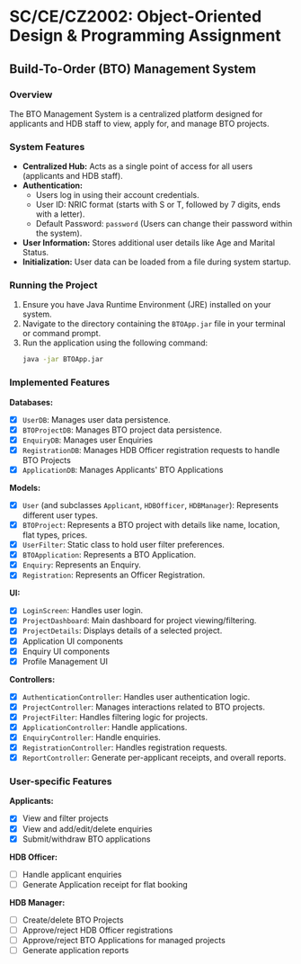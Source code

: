 # SC/CE/CZ2002: Object-Oriented Design & Programming Assignment
## Build-To-Order (BTO) Management System

### Overview

The BTO Management System is a centralized platform designed for applicants and HDB staff to view, apply for, and manage BTO projects.

### System Features

*   **Centralized Hub:** Acts as a single point of access for all users (applicants and HDB staff).
*   **Authentication:**
    *   Users log in using their account credentials.
    *   User ID: NRIC format (starts with S or T, followed by 7 digits, ends with a letter).
    *   Default Password: `password` (Users can change their password within the system).
*   **User Information:** Stores additional user details like Age and Marital Status.
*   **Initialization:** User data can be loaded from a file during system startup.

### Running the Project

1.  Ensure you have Java Runtime Environment (JRE) installed on your system.
2.  Navigate to the directory containing the `BTOApp.jar` file in your terminal or command prompt.
3.  Run the application using the following command:
    ```bash
    java -jar BTOApp.jar
    ```

### Implemented Features

**Databases:**
- [x] `UserDB`: Manages user data persistence.
- [x] `BTOProjectDB`: Manages BTO project data persistence.
- [x] `EnquiryDB`: Manages user Enquiries
- [x] `RegistrationDB`: Manages HDB Officer registration requests to handle BTO Projects
- [x] `ApplicationDB`: Manages Applicants' BTO Applications

**Models:**
- [x] `User` (and subclasses `Applicant`, `HDBOfficer`, `HDBManager`): Represents different user types.
- [x] `BTOProject`: Represents a BTO project with details like name, location, flat types, prices.
- [x] `UserFilter`: Static class to hold user filter preferences.
- [x] `BTOApplication`: Represents a BTO Application.
- [x] `Enquiry`: Represents an Enquiry.
- [x] `Registration`: Represents an Officer Registration.

**UI:**
- [x] `LoginScreen`: Handles user login.
- [x] `ProjectDashboard`: Main dashboard for project viewing/filtering.
- [x] `ProjectDetails`: Displays details of a selected project.
- [x] Application UI components
- [x] Enquiry UI components
- [x] Profile Management UI

**Controllers:**
- [x] `AuthenticationController`: Handles user authentication logic.
- [x] `ProjectController`: Manages interactions related to BTO projects.
- [x] `ProjectFilter`: Handles filtering logic for projects.
- [x] `ApplicationController`: Handle applications.
- [x] `EnquiryController`: Handle enquiries.
- [x] `RegistrationController`: Handles registration requests.
- [x] `ReportController`: Generate per-applicant receipts, and overall reports.

### User-specific Features

**Applicants:**
- [x] View and filter projects
- [x] View and add/edit/delete enquiries
- [x] Submit/withdraw BTO applications

**HDB Officer:**
- [ ] Handle applicant enquiries
- [ ] Generate Application receipt for flat booking

**HDB Manager:**
- [ ] Create/delete BTO Projects
- [ ] Approve/reject HDB Officer registrations
- [ ] Approve/reject BTO Applications for managed projects
- [ ] Generate application reports